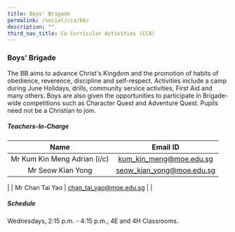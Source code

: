 ```yaml
---
title: Boys' Brigade
permalink: /social/cca/bb/
description: ""
third_nav_title: Co Curricular Activities (CCA)
---
```

### **Boys' Brigade**
The BB aims to advance Christ's Kingdom and the promotion of habits of obedience, reverence, discipline and self-respect. Activities include a camp during June Holidays, drills, community service activities, First Aid and many others. Boys are also given the opportunities to participate in Brigade-wide competitions such as Character Quest and Adventure Quest. Pupils need not be a Christian to join.

##### **Teachers-In-Charge**

| Name | Email ID |
|:---:|:---:|
| Mr Kum Kin Meng Adrian (i/c)   | kum_kin_meng@moe.edu.sg     |
|  Mr Seow Kian Yong  | seow_kian_yong@moe.edu.sg  |
|
|  Mr Chan Tai Yao  | chan_tai_yao@moe.edu.sg |
|

##### **Schedule**
Wednesdays, 2:15 p.m. - 4:15 p.m., 4E and 4H Classrooms.